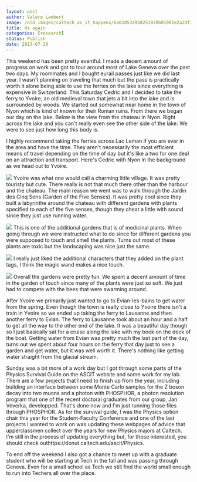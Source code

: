 ```yaml
---
layout: post
author: Valère Lambert
image: /old_images/caltech_as_it_happens/6a0105349b8251970b01901e2a2df3970b.jpg
title: Hi again
categories: [research]
status: Publish
date: 2013-07-20
---
```



This weekend has been pretty eventful. I made a decent amount of progress on work and got to tour around most of Lake Geneva over the past two days. My roommates and I bought eurail passes just like we did last year. I wasn't planning on traveling that much but the pass is practically worth it alone being able to use the ferries on the lake since everything is expensive in Switzerland. This Saturday Cedric and I decided to take the ferry to Yvoire, an old medieval town that jets a bit into the lake and is surrounded by woods. We started out somewhat near home in the town of Nyon which is kind of known for their Roman ruins. From there we began our day on the lake. Below is the view from the chateau in Nyon. Right across the lake and you can't really even see the other side of the lake. We were to see just how long this body is.

I highly recommend taking the ferries across Lac Leman if you are ever in the area and have the time. They aren't necessarily the most efficient means of travel depending on the time of day but it's like a two for one deal on an attraction and transport. Here's Cedric with Nyon in the background as we head out to Yvoire.


![](/old_images/caltech_as_it_happens/6a0105349b8251970b019104205361970c.jpg)
Yvoire was what one would call a charming little village. It was pretty touristy but cute. There really is not that much there other than the harbour and the chateau. The main reason we went was to walk through the Jardin des Cinq Sens (Garden of the Five Senses). It was pretty cool since they built a labyrinthe around the chateau with different gardens with plants specified to each of the five senses, though they cheat a little with sound since they just use running water.


![](/old_images/caltech_as_it_happens/6a0105349b8251970b01901e2a2cb5970b.jpg)
This is one of the additional gardens that is of medicinal plants. When going through we were instructed what to do since for different gardens you were supposed to touch and smell the plants. Turns out most of these plants are toxic but the landscaping was nice just the same.


![](/old_images/caltech_as_it_happens/6a0105349b8251970b0192abe96824970d.jpg)
I really just liked the additional characters that they added on the plant tags, I think the magic wand makes a nice touch.


![](/old_images/caltech_as_it_happens/6a0105349b8251970b0192abe9675c970d.jpg)
Overall the gardens were pretty fun. We spent a decent amount of time in the garden of touch since many of the plants were just so soft. We just had to compete with the bees that were swarming around.

After Yvoire we primarily just wanted to go to Evian-les-bains to get water from the spring. Even though the town is really close to Yvoire there isn't a train in Yvoire so we ended up taking the ferry to Lausanne and then another ferry to Evian. The ferry to Lausanne took about an hour and a half to get all the way to the other end of the lake. It was a beautiful day though so I just basically sat for a cruise along the lake with my book on the deck of the boat. Getting water from Evian was pretty much the last part of the day, turns out we spent about four hours on the ferry that day just to see a garden and get water, but it was well worth it. There's nothing like getting water straight from the glacial stream.

Sunday was a bit more of a work day but I got through some parts of the Physics Survival Guide on the ASCIT website and some work for my lab. There are a few projects that I need to finish up from the year, including building an interface between some Monte Carlo samples for the Z boson decay into two muons and a photon with PHOSPHOR, a photon resolution program that one of the recent doctoral graduates from our group, Jan Veverka, developped. That's done now and I'm just running those files through PHOSPHOR. As for the survival guide, I was the Physics option chair this year for the Student-Faculty Conference and one of the last projects I wanted to work on was updating these webpages of advice that upperclassmen collect over the years for new Physics majors at Caltech. I'm still in the process of updating everything but, for those interested, you should check outhttps://donut.caltech.edu/ascit/Physics.

To end off the weekend I also got a chance to meet up with a graduate student who will be starting at Tech in the fall and was passing through Geneva. Even for a small school as Tech we still find the world small enough to run into Techers all over the place.

